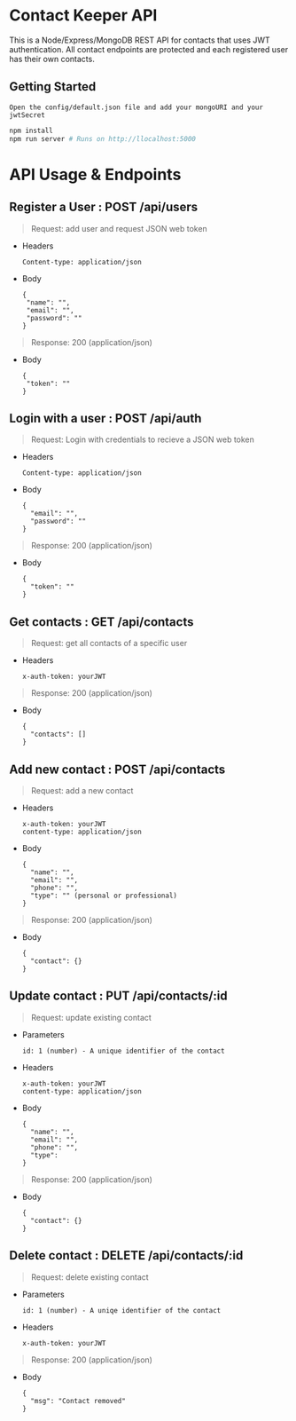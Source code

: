 # Contact Keeper API

This is a Node/Express/MongoDB REST API for contacts that uses JWT authentication. All contact endpoints are protected and each registered user has their own contacts.

## Getting Started

```
Open the config/default.json file and add your mongoURI and your jwtSecret
```

```bash
npm install
npm run server # Runs on http://llocalhost:5000
```

# API Usage & Endpoints

## Register a User : POST /api/users

> Request: add user and request JSON web token

- Headers

  ```
  Content-type: application/json
  ```

- Body

  ```
  {
   "name": "",
   "email": "",
   "password": ""
  }
  ```

> Response: 200 (application/json)

- Body

  ```
  {
   "token": ""
  }
  ```

## Login with a user : POST /api/auth

> Request: Login with credentials to recieve a JSON web token

- Headers

  ```
  Content-type: application/json
  ```

- Body

  ```
  {
    "email": "",
    "password": ""
  }
  ```

> Response: 200 (application/json)

- Body

  ```
  {
    "token": ""
  }
  ```

## Get contacts : GET /api/contacts

> Request: get all contacts of a specific user

- Headers

  ```
  x-auth-token: yourJWT
  ```

> Response: 200 (application/json)

- Body

  ```
  {
    "contacts": []
  }
  ```

## Add new contact : POST /api/contacts

> Request: add a new contact

- Headers

  ```
  x-auth-token: yourJWT
  content-type: application/json
  ```

- Body

  ```
  {
    "name": "",
    "email": "",
    "phone": "",
    "type": "" (personal or professional)
  }
  ```

> Response: 200 (application/json)

- Body

  ```
  {
    "contact": {}
  }
  ```

## Update contact : PUT /api/contacts/:id

> Request: update existing contact

- Parameters

  ```
  id: 1 (number) - A unique identifier of the contact
  ```

- Headers

  ```
  x-auth-token: yourJWT
  content-type: application/json
  ```

- Body

  ```
  {
    "name": "",
    "email": "",
    "phone": "",
    "type":
  }
  ```

> Response: 200 (application/json)

- Body

  ```
  {
    "contact": {}
  }
  ```

## Delete contact : DELETE /api/contacts/:id

> Request: delete existing contact

- Parameters

  ```
  id: 1 (number) - A uniqe identifier of the contact
  ```

- Headers

  ```
  x-auth-token: yourJWT
  ```

> Response: 200 (application/json)

- Body

  ```
  {
    "msg": "Contact removed"
  }
  ```

